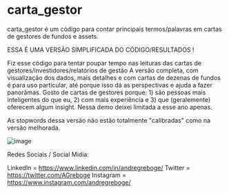 # carta_gestor

carta_gestor é um código para contar principais termos/palavras em cartas de gestores de fundos e assets.

ESSA É UMA VERSÃO SIMPLIFICADA DO CÓDIGO/RESULTADOS ! 

Fiz esse código para tentar poupar tempo nas leituras das cartas de gestores/investidores/relatórios de gestão A versão completa, com visualização dos dados, mais detalhes e com cartas de dezenas de fundos é para uso particular, até porque isso dá as perspectivas e ajuda a fazer panorâmas. Gosto de cartas de gestores porque:  1) são pessoas mais inteligentes do que eu, 2) com mais experiência e 3) que (geralemente) oferecem algum insight. Nessa demo deixei limitada a esse ano apenas.

As stopwords dessa versão não estão totalmente "calibradas" como na versão melhorada.

![image](https://user-images.githubusercontent.com/53190186/130365083-43e103e0-3d30-4256-b339-a09d45869317.png)


Redes Sociais / Social Midia:

LinkedIn = https://www.linkedin.com/in/andregreboge/
Twitter = https://twitter.com/AGreboge
Instagram = https://www.instagram.com/andregreboge/

